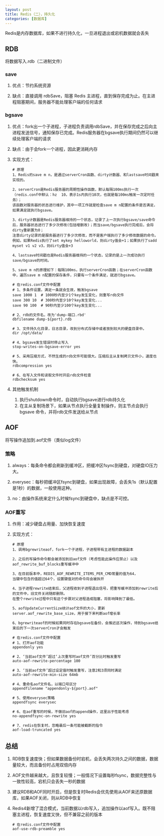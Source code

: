 ```yaml
---
layout: post
title: Redis（二），持久化
categories: [数据库]
---
```


Redis是内存数据库，如果不进行持久化，一旦进程退出或宕机数据就会丢失

<!-- more -->
## RDB
将数据写入.rdb（二进制文件）
### save
1. 优点：节约系统资源

2. 缺点：直接调用 rdbSave，阻塞 Redis 主进程，直到保存完成为止。在主进程阻塞期间，服务器不能处理客户端的任何请求

### bgsave
1. 优点：fork出一个子进程，子进程负责调用rdbSave，并在保存完成之后向主进程发送信号，通知保存已完成。Redis服务器在bgsave执行期间仍然可以继续处理客户端的请求

2. 缺点：由于会fork一个进程，因此更消耗内存

3. 实现方式：
    ```
    # 原理
    1、Redis的save m n，是通过serverCron函数、dirty计数器、和lastsave时间戳来实现的。
    
    2、serverCron是Redis服务器的周期性操作函数，默认每隔100ms执行一次（redis.conf中默认：hz  10，表示1s内执行10次，也就是每100ms触发一次定时任务）；
    该函数对服务器的状态进行维护，其中一项工作就是检查save m n配置的条件是否满足，如果满足就执行bgsave。
    
    3、dirty计数器是Redis服务器维持的一个状态，记录了上一次执行bgsave/save命令后，服务器状态进行了多少次修改(包括增删改)；而当save/bgsave执行完成后，会将dirty重新置为0；
    注意dirty记录的是服务器进行了多少次修改，而不是客户端执行了多少修改数据的命令。例如，如果Redis执行了set mykey helloworld，则dirty值会+1；如果执行了sadd myset v1 v2 v3，则dirty值会+3
    
    4、lastsave时间戳也是Redis服务器维持的一个状态，记录的是上一次成功执行save/bgsave的时间。
    
    5、save m n的原理如下：每隔100ms，执行serverCron函数；在serverCron函数中，遍历save m n配置的保存条件，只要有一个条件满足，就进行bgsave。
    ```
    ```
    # 在redis.conf文件中配置
    # 1、多条件设置，满足一条就会生效，触发bgsave
    save 1000 1  # 1000秒内至少1个key发生变化，则重写rdb文件
    save 300 10  # 300秒内至少10个key发生变化...
    save 90 100  # 90秒内至少100个key发生变化...
    
    # 2、rdb的文件名，改为'dump-端口.rbd'
    dbfilename dump-${port}.rdb
    
    # 3、文件持久化目录，日志目录，改到分布式存储中或者放到较大的硬盘目录中。
    dir /opt/data/
    
    # 4、bgsave发生错误时停止写入
    stop-writes-on-bgsave-error yes
    
    # 5、采用压缩方式，不然生成的rdb文件可能很大。压缩后主从复制拷贝文件小，速度也快。
    rdbcompression yes
    
    # 6、在写入文件和读取文件时开启rdb文件检查
    rdbchecksum yes
    ```

4. 其他触发机制  
    1. 执行shutdown命令时，自动执行bgsave进行rdb持久化  
    2. 在主从复制场景下，如果从节点执行全量复制操作，则主节点会执行 bgsave 命令，并将rdb文件发送给从节点

## AOF
将写操作追加到.aof文件（类似log文件）
### 策略
1. always：每条命令都会刷新到缓冲区，把缓冲区fsync到硬盘，对硬盘IO压力大。

2. everysec：每秒把缓冲区fsync到硬盘，如果出现故障，会丢失1s（默认配置是1秒）的数据，一般使用这种。

3. no：由操作系统来定什么时候fsync到硬盘中，缺点是不可控。

### AOF重写
1. 作用：减少硬盘占用量、加快恢复速度

2. 实现方式：
    ```
    # 原理
    1、调用bgrewriteaof，fork一个子进程，子进程带有主进程的数据副本
    
    2、之后的写操作命令都会被添加到旧aof文件（考虑性能此操作应禁止）以及aof_rewrite_buf_blocks重写缓冲中
    
    3、在目前版本中，REDIS_AOF_REWRITE_ITEMS_PER_CMD常量的值为64，
    当键中包含的值超过64个，设置键值对的命令将会被拆开
    
    4、当子进程rewrite结束后，父进程收到子进程退出信号，把重写缓冲添加到rewrite后的文件中，旧文件关闭随即删除。
    在整个rewrite过程中只有这个步骤对父进程造成阻塞，将影响降到了最低。
    
    5、aofUpdateCurrentSize统计aof文件的大小，更新server.aof_rewrite_base_size，用于接下来判断aof增长率
    
    6、bgrewriteaof的时候如果同时存在bgsave在备份，会推迟这次操作，待到bgsave结束后的下一次serverCron才会触发
    ```
    ```
    # 在redis.conf文件中配置
    # 1、打开aof功能
    appendonly yes
    
    # 2、‘当前aof文件’超过‘上次重写时aof文件’百分比时触发重写
    auto-aof-rewrite-percentage 100
    
    # 3、‘当前aof文件’超过设定值时触发重写，注意2和3须同时满足
    auto-aof-rewrite-min-size 64mb
    
    # 4、重命名aof文件名，以端口号区分
    appendfilename "appendonly-${port}.aof"
    
    # 5、使用everysec策略
    appendfsync everysec
    
    # 6、在aof重写的时候，不做旧aof的append操作，这里出于性能考虑
    no-appendfsync-on-rewrite yes
    
    # 7、redis在恢复时，忽略最后一条可能被截断的指令
    aof-load-truncated yes
    ```

## 总结
1. RDB恢复速度快；但如果数据备份时宕机，会丢失两次持久之间的数据，数据量较大，而且备份时占用双倍内存

2. AOF文件越来越大，且恢复较慢；一般情况下设置每秒fsync，数据完整性与一致性较高，宕机只会丢失一秒的数据

3. 建议RDB和AOF同时开启，但是恢复时Redis会优先使用从AOF来还原数据库，如果AOF关闭，则从RDB中恢复

4. Redis4新增了混合模式，当前数据以rdb写入，追加操作以aof写入。既不阻塞主进程，恢复速度又快，但不兼容之前的版本
    ```
    # 在redis.conf文件中配置
    aof-use-rdb-preamble yes
    ```